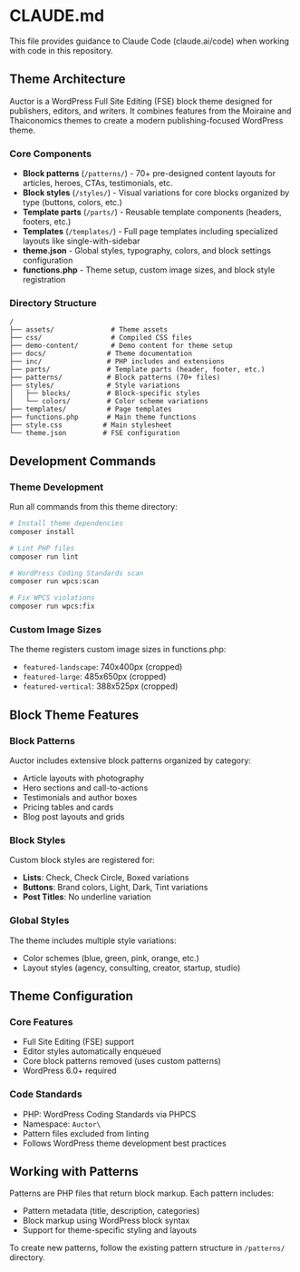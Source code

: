 # CLAUDE.md

This file provides guidance to Claude Code (claude.ai/code) when working with code in this repository.

## Theme Architecture

Auctor is a WordPress Full Site Editing (FSE) block theme designed for publishers, editors, and writers. It combines features from the Moiraine and Thaiconomics themes to create a modern publishing-focused WordPress theme.

### Core Components

- **Block patterns** (`/patterns/`) - 70+ pre-designed content layouts for articles, heroes, CTAs, testimonials, etc.
- **Block styles** (`/styles/`) - Visual variations for core blocks organized by type (buttons, colors, etc.)
- **Template parts** (`/parts/`) - Reusable template components (headers, footers, etc.)
- **Templates** (`/templates/`) - Full page templates including specialized layouts like single-with-sidebar
- **theme.json** - Global styles, typography, colors, and block settings configuration
- **functions.php** - Theme setup, custom image sizes, and block style registration

### Directory Structure

```
/
├── assets/              # Theme assets
├── css/                 # Compiled CSS files
├── demo-content/        # Demo content for theme setup
├── docs/               # Theme documentation
├── inc/                # PHP includes and extensions
├── parts/              # Template parts (header, footer, etc.)
├── patterns/           # Block patterns (70+ files)
├── styles/             # Style variations
│   ├── blocks/         # Block-specific styles
│   └── colors/         # Color scheme variations
├── templates/          # Page templates
├── functions.php       # Main theme functions
├── style.css          # Main stylesheet
└── theme.json         # FSE configuration
```

## Development Commands

### Theme Development

Run all commands from this theme directory:

```bash
# Install theme dependencies
composer install

# Lint PHP files
composer run lint

# WordPress Coding Standards scan
composer run wpcs:scan

# Fix WPCS violations
composer run wpcs:fix
```

### Custom Image Sizes

The theme registers custom image sizes in functions.php:

- `featured-landscape`: 740x400px (cropped)
- `featured-large`: 485x650px (cropped)
- `featured-vertical`: 388x525px (cropped)

## Block Theme Features

### Block Patterns

Auctor includes extensive block patterns organized by category:
- Article layouts with photography
- Hero sections and call-to-actions
- Testimonials and author boxes
- Pricing tables and cards
- Blog post layouts and grids

### Block Styles

Custom block styles are registered for:
- **Lists**: Check, Check Circle, Boxed variations
- **Buttons**: Brand colors, Light, Dark, Tint variations
- **Post Titles**: No underline variation

### Global Styles

The theme includes multiple style variations:
- Color schemes (blue, green, pink, orange, etc.)
- Layout styles (agency, consulting, creator, startup, studio)

## Theme Configuration

### Core Features

- Full Site Editing (FSE) support
- Editor styles automatically enqueued
- Core block patterns removed (uses custom patterns)
- WordPress 6.0+ required

### Code Standards

- PHP: WordPress Coding Standards via PHPCS
- Namespace: `Auctor\`
- Pattern files excluded from linting
- Follows WordPress theme development best practices

## Working with Patterns

Patterns are PHP files that return block markup. Each pattern includes:
- Pattern metadata (title, description, categories)
- Block markup using WordPress block syntax
- Support for theme-specific styling and layouts

To create new patterns, follow the existing pattern structure in `/patterns/` directory.